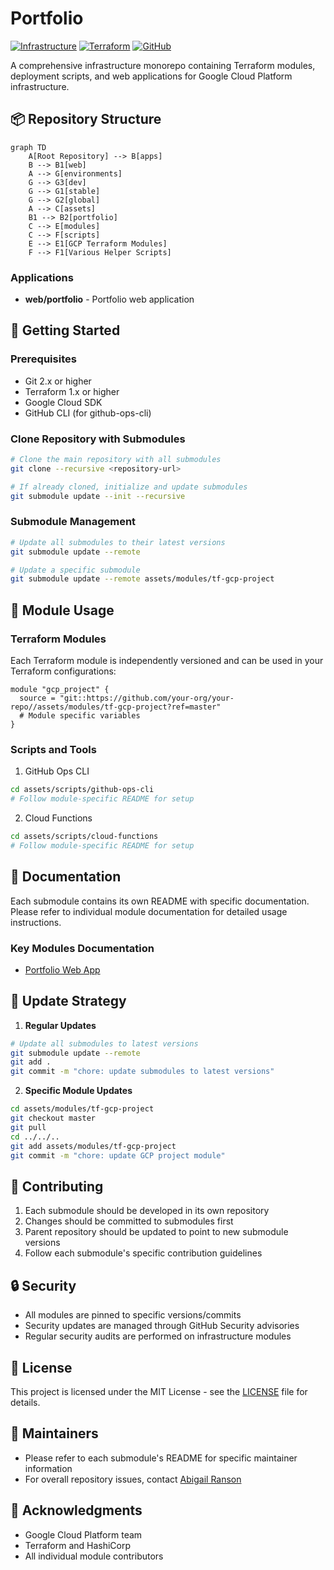 # Portfolio

[![Infrastructure](https://img.shields.io/badge/Infrastructure-GCP-4285F4?style=for-the-badge&logo=google-cloud&logoColor=white)](https://cloud.google.com/) [![Terraform](https://img.shields.io/badge/Terraform-Modules-844FBA?style=for-the-badge&logo=terraform&logoColor=white)](https://www.terraform.io/) [![GitHub](https://img.shields.io/badge/GitHub-Actions-2088FF?style=for-the-badge&logo=github-actions&logoColor=white)](https://github.com/features/actions)

A comprehensive infrastructure monorepo containing Terraform modules, deployment scripts, and web applications for Google Cloud Platform infrastructure.

## 📦 Repository Structure

```mermaid
graph TD
    A[Root Repository] --> B[apps]
    B --> B1[web]
    A --> G[environments]
    G --> G3[dev]
    G --> G1[stable]
    G --> G2[global]
    A --> C[assets]
    B1 --> B2[portfolio]
    C --> E[modules]
    C --> F[scripts]
    E --> E1[GCP Terraform Modules]
    F --> F1[Various Helper Scripts]
```

### Applications
- **web/portfolio** - Portfolio web application

## 🚀 Getting Started

### Prerequisites
- Git 2.x or higher
- Terraform 1.x or higher
- Google Cloud SDK
- GitHub CLI (for github-ops-cli)

### Clone Repository with Submodules
```bash
# Clone the main repository with all submodules
git clone --recursive <repository-url>

# If already cloned, initialize and update submodules
git submodule update --init --recursive
```

### Submodule Management
```bash
# Update all submodules to their latest versions
git submodule update --remote

# Update a specific submodule
git submodule update --remote assets/modules/tf-gcp-project
```

## 🔧 Module Usage

### Terraform Modules
Each Terraform module is independently versioned and can be used in your Terraform configurations:

```hcl
module "gcp_project" {
  source = "git::https://github.com/your-org/your-repo//assets/modules/tf-gcp-project?ref=master"
  # Module specific variables
}
```

### Scripts and Tools
1. GitHub Ops CLI
```bash
cd assets/scripts/github-ops-cli
# Follow module-specific README for setup
```

2. Cloud Functions
```bash
cd assets/scripts/cloud-functions
# Follow module-specific README for setup
```

## 📖 Documentation

Each submodule contains its own README with specific documentation. Please refer to individual module documentation for detailed usage instructions.

### Key Modules Documentation
- [Portfolio Web App](apps/web/portfolio/README.md)

## 🔄 Update Strategy

1. **Regular Updates**
```bash
# Update all submodules to latest versions
git submodule update --remote
git add .
git commit -m "chore: update submodules to latest versions"
```

2. **Specific Module Updates**
```bash
cd assets/modules/tf-gcp-project
git checkout master
git pull
cd ../../..
git add assets/modules/tf-gcp-project
git commit -m "chore: update GCP project module"
```

## 🤝 Contributing

1. Each submodule should be developed in its own repository
2. Changes should be committed to submodules first
3. Parent repository should be updated to point to new submodule versions
4. Follow each submodule's specific contribution guidelines

## 🔒 Security

- All modules are pinned to specific versions/commits
- Security updates are managed through GitHub Security advisories
- Regular security audits are performed on infrastructure modules

## 📄 License

This project is licensed under the MIT License - see the [LICENSE](LICENSE) file for details.

## 👥 Maintainers

- Please refer to each submodule's README for specific maintainer information
- For overall repository issues, contact [Abigail Ranson](mailto:abby@abbyranson.com)

## 🌟 Acknowledgments

- Google Cloud Platform team
- Terraform and HashiCorp
- All individual module contributors